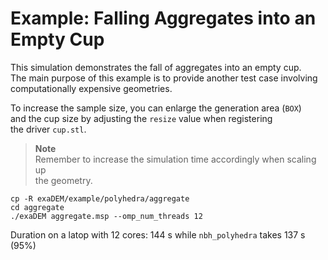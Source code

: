 # Example: Falling Aggregates into an Empty Cup

This simulation demonstrates the fall of aggregates into an empty cup.  
The main purpose of this example is to provide another test case involving  
computationally expensive geometries.

To increase the sample size, you can enlarge the generation area (`BOX`)  
and the cup size by adjusting the `resize` value when registering  
the driver `cup.stl`.

> **Note**  
> Remember to increase the simulation time accordingly when scaling up  
> the geometry.


```
cp -R exaDEM/example/polyhedra/aggregate
cd aggregate
./exaDEM aggregate.msp --omp_num_threads 12
```

Duration on a latop with 12 cores: 144 s while `nbh_polyhedra` takes 137 s (95%)
